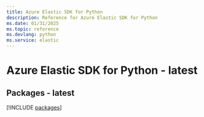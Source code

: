 ```yaml
---
title: Azure Elastic SDK for Python
description: Reference for Azure Elastic SDK for Python
ms.date: 01/31/2025
ms.topic: reference
ms.devlang: python
ms.service: elastic
---
```

# Azure Elastic SDK for Python - latest
## Packages - latest
[!INCLUDE [packages](elastic-index.md)]
